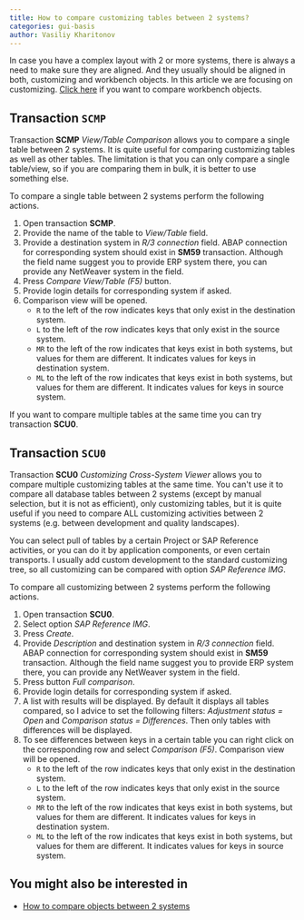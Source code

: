 ```yaml
---
title: How to compare customizing tables between 2 systems?
categories: gui-basis
author: Vasiliy Kharitonov
---
```


In case you have a complex layout with 2 or more systems, there is always a need
to make sure they are aligned. And they usually should be aligned in both,
customizing and workbench objects. In this article we are focusing on
customizing. [Click here](how-to-compare-objects-between-systems) if you want
to compare workbench objects.

## Transaction `SCMP`

Transaction **SCMP** *View/Table Comparison* allows you to compare a single
table between 2 systems. It is quite useful for comparing customizing tables as
well as other tables. The limitation is that you can only compare a single
table/view, so if you are comparing them in bulk, it is better to use something
else.

To compare a single table between 2 systems perform the following actions.

1. Open transaction **SCMP**.
2. Provide the name of the table to *View/Table* field.
3. Provide a destination system in *R/3 connection* field. ABAP connection for
   corresponding system should exist in **SM59** transaction. Although the field
   name suggest you to provide ERP system there, you can provide any NetWeaver
   system in the field.
4. Press *Compare View/Table (F5)* button.
5. Provide login details for corresponding system if asked.
6. Comparison view will be opened.
   - `R` to the left of the row indicates keys that only exist in the
     destination system.
   - `L` to the left of the row indicates keys that only exist in the
     source system.
   - `MR` to the left of the row indicates that keys exist in both systems, but
     values for them are different. It indicates values for keys in destination
     system.
   - `ML` to the left of the row indicates that keys exist in both systems, but
     values for them are different. It indicates values for keys in source
     system.


If you want to compare multiple tables at the same time you can try transaction **SCU0**.

## Transaction `SCU0`

Transaction **SCU0** *Customizing Cross-System Viewer* allows you to compare
multiple customizing tables at the same time. You can't use it to compare all
database tables between 2 systems (except by manual selection, but it is not as
efficient), only customizing tables, but it is quite useful if you need to
compare ALL customizing activities between 2 systems (e.g. between development
and quality landscapes).

You can select pull of tables by a certain Project or SAP Reference activities,
or you can do it by application components, or even certain transports. I
usually add custom development to the standard customizing tree, so all
customizing can be compared with option *SAP Reference IMG*.

To compare all customizing between 2 systems perform the following actions.

1. Open transaction **SCU0**.
2. Select option *SAP Reference IMG*.
3. Press *Create*.
4. Provide *Description* and destination system in *R/3 connection* field. ABAP
   connection for corresponding system should exist in **SM59** transaction.
   Although the field name suggest you to provide ERP system there, you can
   provide any NetWeaver system in the field.
5. Press button *Full comparison*.
6. Provide login details for corresponding system if asked.
7. A list with results will be displayed. By default it displays all tables
   compared, so I advice to set the following filters: *Adjustment status =
   Open* and *Comparison status = Differences*. Then only tables with
   differences will be displayed.
8. To see differences between keys in a certain table you can right click on the
   corresponding row and select *Comparison (F5)*. Comparison view will be
   opened.
   - `R` to the left of the row indicates keys that only exist in the
     destination system.
   - `L` to the left of the row indicates keys that only exist in the
     source system.
   - `MR` to the left of the row indicates that keys exist in both systems, but
     values for them are different. It indicates values for keys in destination
     system.
   - `ML` to the left of the row indicates that keys exist in both systems, but
     values for them are different. It indicates values for keys in source
     system.

## You might also be interested in

- [How to compare objects between 2 systems](how-to-compare-objects-between-systems)
